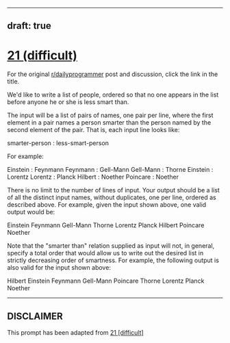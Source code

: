 ---
draft: true
----

# [21 (difficult)](https://www.reddit.com/r/dailyprogrammer/comments/qp4jv/392012_challenge_21_difficult/)

For the original [r/dailyprogrammer](https://www.reddit.com/r/dailyprogrammer/) post and discussion, click the link in the title.

We'd like to write a list of people, ordered so that no one appears in the list before anyone he or she is less smart than.

The input will be a list of pairs of names, one pair per line, where the first element in a pair names a person smarter than the person named by the second element of the pair.   That is, each input line looks like:

smarter-person : less-smart-person

For example:

Einstein : Feynmann
Feynmann : Gell-Mann
Gell-Mann : Thorne
Einstein : Lorentz
Lorentz : Planck
Hilbert : Noether
Poincare : Noether

There is no limit to the number of lines of input.   Your output should be a list of all the distinct input names, without duplicates, one per line, ordered as described above.   For example, given the input shown above, one valid output would be:

Einstein
Feynmann
Gell-Mann
Thorne
Lorentz
Planck
Hilbert
Poincare
Noether

Note that the "smarter than" relation supplied as input will not, in general, specify a total order that would allow us to write out the desired list in strictly decreasing order of smartness.   For example, the following output is also valid for the input shown above:

Hilbert
Einstein
Feynmann
Gell-Mann
Poincare
Thorne
Lorentz
Planck
Noether


----
## **DISCLAIMER**
This prompt has been adapted from [21 [difficult]](https://www.reddit.com/r/dailyprogrammer/comments/qp4jv/392012_challenge_21_difficult/
)
